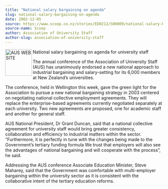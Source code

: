 ```yaml
---
title: "National salary bargaining on agenda"
slug: national-salary-bargaining-on-agenda
date: 2002-12-05
source: https://www.scoop.co.nz/stories/ED0212/S00009/national-salary-bargaining-on-agenda.htm
source-name: Scoop
author: Association of University Staff
author-slug: association-of-university-staff
---
```


<p><img align="left" width="85" height="85" src="http://www.aus.ac.nz/pictures/logo.gif" alt="AUS WEB SITE" border="0">National salary bargaining
on agenda for university staff</p>

<p>The annual conference of
the Association of University Staff (AUS) has unanimously
endorsed a new national approach to industrial bargaining
and salary-setting for its 6,000 members at New Zealand’s
universities.</p>

<p>The conference, held in Wellington this
week, gave the green light for the Association to pursue a
new national bargaining strategy in 2003 centered on
negotiating national collective employment agreements. They
will replace the enterprise-based agreements currently
negotiated separately at each university. Two new agreements
are proposed, one for academic staff and another for general
staff.</p>

<p>AUS National President, Dr Grant Duncan, said that
a national collective agreement for university staff would
bring greater consistency, collaboration and efficiency to
industrial matters within the sector. “Furthermore, it is
perfectly in tune with the changes being made to the
Government’s tertiary funding formula We trust that
employers will also see the advantages of national
bargaining and will cooperate with the process”, he
said.</p>

<p>Addressing the AUS conference Associate Education
Minister, Steve Maharey, said that the Government was
comfortable with multi-employer bargaining within the
university sector as it is consistent with the collaborative
intent of the tertiary education
reforms.</p>

<p></p>




<!--


